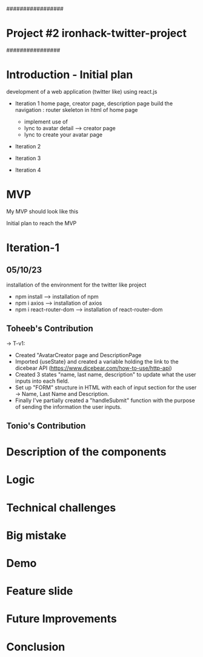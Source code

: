 #################

# Project #2 ironhack-twitter-project

################

# Introduction - Initial plan

development of a web application (twitter like) using react.js

- Iteration 1
  home page, creator page, description page
  build the navigation :
  router skeleton in html of home page

  - implement use of <Outlet/>
  - lync to avatar detail --> creator page
  - lync to create your avatar page

- Iteration 2
- Iteration 3
- Iteration 4

# MVP

My MVP should look like this

Initial plan to reach the MVP

# Iteration-1

## 05/10/23

installation of the environment for the twitter like project

- npm install --> installation of npm
- npm i axios --> installation of axios
- npm i react-router-dom --> installation of react-router-dom

## Toheeb's Contribution

-> T-v1:

- Created "AvatarCreator page and DescriptionPage
- Imported {useState} and created a variable holding the link to the dicebear API (https://www.dicebear.com/how-to-use/http-api)
- Created 3 states "name, last name, description" to update what the user inputs into each field.
- Set up "FORM" structure in HTML with each of input section for the user -> Name, Last Name and Description.
- Finally I've partially created a "handleSubmit" function with the purpose of sending the information the user inputs.

## Tonio's Contribution

# Description of the components

# Logic

# Technical challenges

# Big mistake

# Demo

# Feature slide

# Future Improvements

# Conclusion
